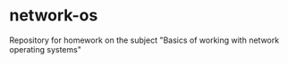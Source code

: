 # network-os
Repository for homework on the subject "Basics of working with network operating systems"
